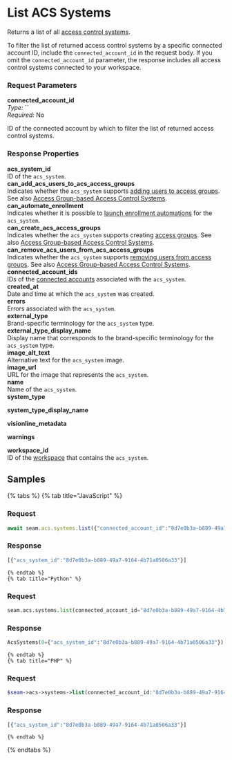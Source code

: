 # List ACS Systems

Returns a list of all [access control systems](../../../capability-guides/access-systems.md).

To filter the list of returned access control systems by a specific connected account ID, include the 
`connected_account_id` in the request body. If you omit the `connected_account_id` parameter, the 
response includes all access control systems connected to your workspace.


### Request Parameters

**connected_account_id**  
*Type:* ``  
*Required:* No  

ID of the connected account by which to filter the list of returned access control systems.  

### Response Properties

**acs_system_id**  
ID of the `acs_system`.  
**can_add_acs_users_to_acs_access_groups**  
Indicates whether the `acs_system` supports [adding users to access groups](../../../capability-guides/access-systems/assigning-users-to-access-groups#add-an-acs-user-to-an-access-group.md). See also [Access Group-based Access Control Systems](../../../capability-guides/access-systems/understanding-access-control-system-differences#access-group-based-access-control-systems.md).  
**can_automate_enrollment**  
Indicates whether it is possible to [launch enrollment automations](../../../capability-guides/mobile-access-in-development/issuing-mobile-credentials-from-an-access-control-system#prepare-the-phones-for-a-user-identity-to-start-receiving-mobile-credentials-using-an-enrollment-aut.md) for the `acs_system`.  
**can_create_acs_access_groups**  
Indicates whether the `acs_system` supports creating [access groups](../../../capability-guides/access-systems/assigning-users-to-access-groups.md). See also [Access Group-based Access Control Systems](../../../capability-guides/access-systems/understanding-access-control-system-differences#access-group-based-access-control-systems.md).  
**can_remove_acs_users_from_acs_access_groups**  
Indicates whether the `acs_system` supports [removing users from access groups](../../../capability-guides/access-systems/assigning-users-to-access-groups#remove-an-acs-user-from-an-access-group.md). See also [Access Group-based Access Control Systems](../../../capability-guides/access-systems/understanding-access-control-system-differences#access-group-based-access-control-systems.md).  
**connected_account_ids**  
IDs of the [connected accounts](../../../core-concepts/connected-accounts.md) associated with the `acs_system`.  
**created_at**  
Date and time at which the `acs_system` was created.  
**errors**  
Errors associated with the `acs_system`.  
**external_type**  
Brand-specific terminology for the `acs_system` type.  
**external_type_display_name**  
Display name that corresponds to the brand-specific terminology for the `acs_system` type.  
**image_alt_text**  
Alternative text for the `acs_system` image.  
**image_url**  
URL for the image that represents the `acs_system`.  
**name**  
Name of the `acs_system`.  
**system_type**  
  
**system_type_display_name**  
  
**visionline_metadata**  
  
**warnings**  
  
**workspace_id**  
ID of the [workspace](../../../core-concepts/workspaces.md) that contains the `acs_system`.  

## Samples

{% tabs %}
    {% tab title="JavaScript" %}
  ### Request
  ```javascript
  await seam.acs.systems.list({"connected_account_id":"8d7e0b3a-b889-49a7-9164-4b71a0506a33"})
  ```

  ### Response
  ```javascript
  [{"acs_system_id":"8d7e0b3a-b889-49a7-9164-4b71a0506a33"}]
  ```
    {% endtab %}
    {% tab title="Python" %}
  ### Request
  ```python
  seam.acs.systems.list(connected_account_id="8d7e0b3a-b889-49a7-9164-4b71a0506a33")
  ```

  ### Response
  ```python
  AcsSystems(0={"acs_system_id":"8d7e0b3a-b889-49a7-9164-4b71a0506a33"})
  ```
    {% endtab %}
    {% tab title="PHP" %}
  ### Request
  ```php
  $seam->acs->systems->list(connected_account_id:"8d7e0b3a-b889-49a7-9164-4b71a0506a33")
  ```

  ### Response
  ```php
  [{"acs_system_id":"8d7e0b3a-b889-49a7-9164-4b71a0506a33"}]
  ```
    {% endtab %}
{% endtabs %}
